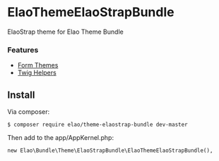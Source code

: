 ElaoThemeElaoStrapBundle
================================

ElaoStrap theme for Elao Theme Bundle

### Features

* [Form Themes](Resources/doc/form_themes.md)
* [Twig Helpers](Resources/doc/twig_helpers.md)

## Install

Via composer:

    $ composer require elao/theme-elaostrap-bundle dev-master

Then add to the app/AppKernel.php:

    new Elao\Bundle\Theme\ElaoStrapBundle\ElaoThemeElaoStrapBundle(),
